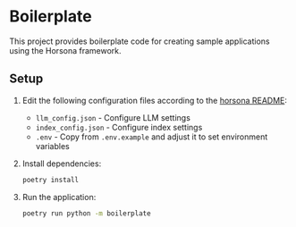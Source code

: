 # Boilerplate

This project provides boilerplate code for creating sample applications using the Horsona framework.

## Setup

1. Edit the following configuration files according to the [horsona README](https://github.com/synthbot-anon/horsona/blob/main/README.md):
   - `llm_config.json` - Configure LLM settings
   - `index_config.json` - Configure index settings 
   - `.env` - Copy from `.env.example` and adjust it to set environment variables

2. Install dependencies:
   ```bash
   poetry install
   ```

3. Run the application:
   ```bash
   poetry run python -m boilerplate
   ```


